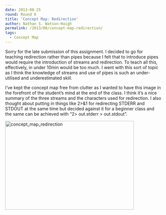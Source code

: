 ```yaml
---
date: 2013-08-25
round: Round 6
title: 'Concept Map: Redirection'
author: Nathan S. Watson-Haigh
permalink: /2013/08/concept-map-redirection/
tags:
  - Concept Map
---
```

Sorry for the late submission of this assignment. I decided to go for teaching redirection rather than pipes because I felt that to introduce pipes would require the introduction of streams and redirection. To teach all this, effectively, in under 10min would be too much. I went with this sort of topic as I think the knowledge of streams and use of pipes is such an under-utilised and underestimated skill.

I&#8217;ve kept the concept map free from clutter as I wanted to have this image in the forefront of the student&#8217;s mind at the end of the class. I think it&#8217;s a nice summary of the three streams and the characters used for redirection. I also thought about putting in things like 2>&1 for redirecting STDERR and STDOUT at the same time but decided against it for a beginner class and the same can be achieved with &#8220;2> out.stderr > out.stdout&#8221;.

[<img class="alignnone size-medium wp-image-4115" alt="concept_map_redirection" src="http://teaching.software-carpentry.org/wp-content/uploads/2013/08/concept_map_redirection-300x207.png" width="415" height="286" />][1]

&nbsp;

 [1]: http://teaching.software-carpentry.org/wp-content/uploads/2013/08/concept_map_redirection.png
